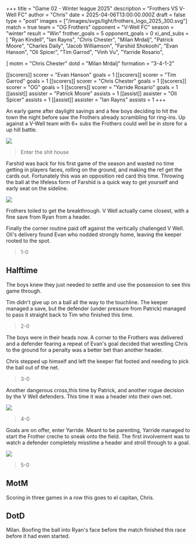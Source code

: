 +++
title = "Game 02 - Winter league 2025"
description = "Frothers VS V-Well FC"
author = "Chris"
date = 2025-04-06T13:00:00.000Z
draft = false
type = "post"
images = ["/images/svgs/light/frothers_logo_2025_300.svg"]
match = true
team = "OG Frothers"
opponent = "V-Well FC"
season = "winter"
result = "Win"
frother_goals = 5
opponent_goals = 0
xi_and_subs = [
  "Ryan Kindell",
  "Ian Rayns",
  "Chris Chester",
  "Milan Mrdalj",
  "Patrick Moore",
  "Charles Daily",
  "Jacob Williamson",
  "Farshid Shokoohi",
  "Evan Hanson",
  "Oli Spicer",
  "Tim Garrod",
  "Vinh Vu",
  "Yarride Rosario",

]
motm = "Chris Chester"
dotd = "Milan Mrdalj"
formation = "3-4-1-2"

[[scorers]]
scorer = "Evan Hanson"
goals = 1
[[scorers]]
scorer = "Tim Garrod"
goals = 1
[[scorers]]
scorer = "Chris Chester"
goals = 1
[[scorers]]
scorer = "OG"
goals = 1
[[scorers]]
scorer = "Yarride Rosario"
goals = 1
[[assist]]
assister = "Patrick Moore"
assists = 1
[[assist]]
assister = "Oli Spicer"
assists = 1
[[assist]]
assister = "Ian Rayns"
assists = 1
+++

An early game after daylight savings and a few boys deciding to hit the town the night before saw the Frothers already scrambling for ring-ins. Up against a V-Well team with 6+ subs the Frothers could well be in store for a up hill battle.

![](https://media.giphy.com/media/RRxHEAxxQUQ0jd4YmD/giphy.gif?cid=790b76111weze6ti5xusfi90zxmr0bg8sh0pvwpahmt2xg1w&ep=v1_gifs_search&rid=giphy.gif&ct=g)

> Enter the shit house

Farshid was back for his first game of the season and wasted no time getting in players faces, rolling on the ground, and making the ref get the cards out. Fortunately this was an opposition red card this time. Throwing the ball at the lifeless form of Farshid is a quick way to get yourself and early seat on the sideline.

![](https://media4.giphy.com/media/l4FGAz9tNnR4vlm4E/giphy.gif?cid=6c09b952ifd20v4l8u2poxars3xdau0d4suz3l00omx4kns8&ep=v1_internal_gif_by_id&rid=giphy.gif&ct=g)

Frothers toiled to get the breakthrough. V Well actually came closest, with a fine save from Ryan from a header.

Finally the corner routine paid off against the vertically challenged V Well. Oli's delivery found Evan who nodded strongly home, leaving the keeper rooted to the spot.

> 1-0

## Halftime

The boys knew they just needed to settle and use the possession to see this game through.

Tim didn't give up on a ball all the way to the touchline. The keeper managed a save, but the defender (under pressure from Patrick) managed to pass it straight back to Tim who finished this time.

> 2-0

The boys were in their heads now. A corner to the Frothers was delivered and a defender fearing a repeat of Evan's goal decided that wrestling Chris to the ground for a penalty was a better bet than another header.

Chris stepped up himself and left the keeper flat footed and needing to pick the ball out of the net. 

> 3-0

Another dangerous cross,this time by Patrick, and another rogue decision by the V Well defenders. This time it was a header into their own net.

![](https://media3.giphy.com/media/h25ERLjdlmP2GezxDt/giphy.gif?cid=6c09b952rz8dv42kzt5v1yr4nmd37hagdp6gj1tmpkqjr56u&ep=v1_internal_gif_by_id&rid=giphy.gif&ct=g)

> 4-0

Goals are on offer, enter Yarride. Meant to be parenting, Yarride managed to start the Frother creche to sneak onto the field. The first involvement was to watch a defender completely misstime a header and stroll through to a goal.

![](https://media1.giphy.com/media/GruUlcO56mEWXYhk2N/giphy.gif?cid=6c09b952duwnerqx9bf2rgj7mpxr0r7zn38z751t0hyirkvj&ep=v1_internal_gif_by_id&rid=giphy.gif&ct=g)

> 5-0

## MotM 

Scoring in three games in a row this goes to el capitan, Chris.

## DotD

Milan. Boofing the ball into Ryan's face before the match finished this race before it had even started.
